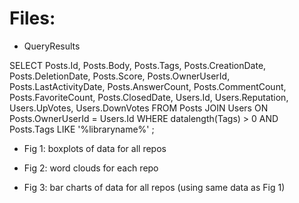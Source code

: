 # Files:

- QueryResults

SELECT
  Posts.Id,
  Posts.Body,
  Posts.Tags,
  Posts.CreationDate,
  Posts.DeletionDate,
  Posts.Score,
  Posts.OwnerUserId,
  Posts.LastActivityDate,
  Posts.AnswerCount,
  Posts.CommentCount,
  Posts.FavoriteCount,
  Posts.ClosedDate,
  Users.Id,
  Users.Reputation,
  Users.UpVotes,
  Users.DownVotes
FROM
  Posts JOIN Users ON Posts.OwnerUserId = Users.Id
WHERE
  datalength(Tags) > 0
  AND Posts.Tags LIKE '%libraryname%'
;

- Fig 1: boxplots of data for all repos

- Fig 2: word clouds for each repo

- Fig 3: bar charts of data for all repos (using same data as Fig 1)